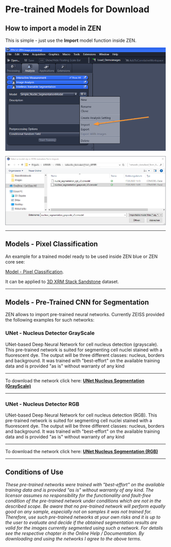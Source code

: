 # Pre-trained Models for Download

## How to import a model in ZEN

This is simple - just use the **Import** model function inside ZEN.

![Open Import Model Dialog](../../Images/zen32_model_import_dialog.png)

![Select CZMODEL or JSON file](../../Images/zen32_model_import_file.png)

---

## Models - Pixel Classification

An example for a trained model ready to be used inside ZEN blue or ZEN core see:

[Model - Pixel Classification](../Machine_Learning/models/../../models/models_pixel_classification/XRM_Sandstone_Default_Features_Demo.czmodel).

It can be applied to [3D XRM Stack Sandstone](../Machine_Learning/../testdata/XRM_Testimage.czi) dataset.

---

## Models - Pre-Trained CNN for Segmentation

ZEN allows to import pre-trained neural networks. Currently ZEISS provided the following examples for such networks:

### UNet - Nucleus Detector GrayScale

UNet-based Deep Neural Network for cell nucleus detection (grayscale). This pre-trained network is suited for segmenting cell nuclei stained with a fluorescent dye. The output will be three different classes: nucleus, borders and background. It was trained with "best-effort" on the available training data and is provided "as is" without warranty of any kind

---

To download the network click here: **[UNet Nucleus Segmentation (GrayScale)](https://caprodstorage.blob.core.windows.net/320949c9-6d78-4a40-bd58-253d2a3e6d4f/nucleus_segmentation_grayscale_v2.czmodel?sv=2018-03-28&sr=b&sig=nQREzvO5673WA7M7EAUwa4FDgd%2BMKn96XS%2FrxFl%2BF04%3D&se=9999-12-31T23%3A59%3A59Z&sp=r)**

---

### UNet - Nucleus Detector RGB

UNet-based Deep Neural Network for cell nucleus detection (RGB). This pre-trained network is suited for segmenting cell nuclei stained with a fluorescent dye. The output will be three different classes: nucleus, borders and background. It was trained with "best-effort" on the available training data and is provided "as is" without warranty of any kind

---

To download the network click here: **[UNet Nucleus Segmentation (RGB)](https://caprodstorage.blob.core.windows.net/320949c9-6d78-4a40-bd58-253d2a3e6d4f/nuclei_segmentation_rgb_v2.czmodel?sv=2018-03-28&sr=b&sig=aHs0r5ovW1ELEgCOhjUq3nYVqCuhAhTT2nttjWI5rdU%3D&se=9999-12-31T23%3A59%3A59Z&sp=r)**

---

## Conditions of Use

_These pre-trained networks were trained with "best-effort" on the available training data and is provided "as is" without warranty of any kind. The licensor assumes no responsibility for the functionality and fault-free condition of the pre-trained network under conditions which are not in the described scope. Be aware that no pre-trained network will perform equally good on any sample, especially not on samples it was not trained for. Therefore, use such pre-trained networks at your own risks and it is up to the user to evaluate and decide if the obtained segmentation results are valid for the images currently segmented using such a network. For details see the respective chapter in the Online Help / Documentation. By downloading and using the networks I agree to the above terms._
